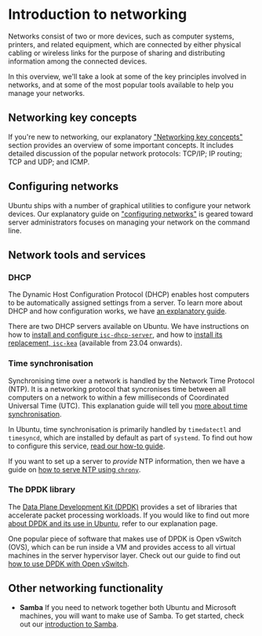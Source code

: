 # Introduction to networking

Networks consist of two or more devices, such as computer systems, printers, and related equipment, which are connected by either physical cabling or wireless links for the purpose of sharing and distributing information among the connected devices.

In this overview, we'll take a look at some of the key principles involved in networks, and at some of the most popular tools available to help you manage your networks.

## Networking key concepts

If you're new to networking, our explanatory ["Networking key concepts"](networking-key-concepts.md) section provides an overview of some important concepts. It includes detailed discussion of the popular network protocols: TCP/IP; IP routing; TCP and UDP; and ICMP.

## Configuring networks

Ubuntu ships with a number of graphical utilities to configure your network devices. Our explanatory guide on ["configuring networks"](configuring-networks.md) is geared toward server administrators focuses on managing your network on the command line.

## Network tools and services

### DHCP

The Dynamic Host Configuration Protocol (DHCP) enables host computers to be automatically assigned settings from a server. To learn more about DHCP and how configuration works, we have [an explanatory guide](about-dynamic-host-configuration-protocol-dhcp.md).

There are two DHCP servers available on Ubuntu. We have instructions on how to [install and configure `isc-dhcp-server`](../how-to/how-to-install-and-configure-isc-dhcp-server.md), and how to [install its replacement, `isc-kea`](../how-to/how-to-install-and-configure-isc-kea.md) (available from 23.04 onwards). 

### Time synchronisation

Synchronising time over a network is handled by the Network Time Protocol (NTP). It is a networking protocol that syncronises time between all computers on a network to within a few milliseconds of Coordinated Universal Time (UTC). This explanation guide will tell you [more about time synchronisation](about-time-synchronisation.md).

In Ubuntu, time synchronisation is primarily handled by `timedatectl` and `timesyncd`, which are installed by default as part of `systemd`. To find out how to configure this service, [read our how-to guide](about-time-synchronisation.md).

If you want to set up a server to *provide* NTP information, then we have a guide on [how to serve NTP using `chrony`](../how-to/how-to-serve-the-network-time-protocol-with-chrony.md).	

### The DPDK library

The [Data Plane Development Kit (DPDK)](https://www.dpdk.org/) provides a set of libraries that accelerate packet processing workloads. If you would like to find out more [about DPDK and its use in Ubuntu](about-dpdk.md), refer to our explanation page. 

One popular piece of software that makes use of DPDK is Open vSwitch (OVS), which can be run inside a VM and provides access to all virtual machines in the server hypervisor layer. Check out our guide to find out [how to use DPDK with Open vSwitch](../how-to/how-to-use-dpdk-with-open-vswitch.md).

## Other networking functionality

- **Samba**
  If you need to network together both Ubuntu and Microsoft machines, you will want to make use of Samba. To get started, check out our [introduction to Samba](introduction-to-samba.md).
